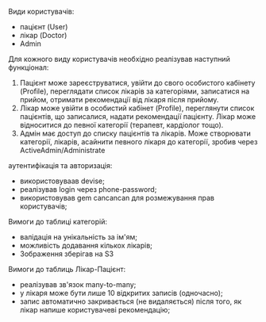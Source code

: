 Види користувачів:
- пацієнт (User)
- лікар (Doctor)
- Admin

Для кожного виду користувачів необхідно реалізував наступний функціонал:

1. Пацієнт може зареєструватися, увійти до свого особистого кабінету (Profile), переглядати список лікарів за категоріями, записатися на прийом, отримати рекомендації від лікаря після прийому.
2. Лікар може увійти в особистий кабінет (Profile), переглянути список пацієнтів, що записалися, надати рекомендації пацієнту. Лікар може відноситися до певної категорії (терапевт, кардіолог тощо).
3. Адмін має доступ до списку пацієнтів та лікарів. Може створювати категорії, лікарів, асайнити певного лікаря до категорії, зробив через ActiveAdmin/Administrate

аутентифікація та авторизація:
- використовуваав devise;
- реалізував login через phone-password;
- використовував gem cancancan для розмежування прав користувачів;

Вимоги до таблиці категорій:
- валідація на унікальність за ім'ям;
- можливість додавання кількох лікарів;
- Зображення зберігав на S3

Вимоги до таблиць Лікар-Пацієнт:
- реалізував зв'язок many-to-many;
- у лікаря може бути лише 10 відкритих записів (одночасно);
- запис автоматично закривається (не видаляється) після того, як лікар напише
користувачеві рекомендацію;
